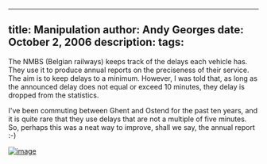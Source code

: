 -----
title:  Manipulation
author: Andy Georges
date: October 2, 2006
description: 
tags: 
-----







The NMBS (Belgian railways) keeps track of the delays each vehicle has.
They use it to produce annual reports on the preciseness of their
service. The aim is to keep delays to a minimum. However, I was told
that, as long as the announced delay does not equal or exceed 10
minutes, they delay is dropped from the statistics.


I've been commuting between Ghent and Ostend for the past ten years, and
it is quite rare that they use delays that are not a multiple of five
minutes. So, perhaps this was a neat way to improve, shall we say, the
annual report :-)


[![image](BE2C58BF-7253-4675-AE85-7AF4003CBC16-1.jpg)](http://www.flickr.com/photos/itkovian/258510434/)





